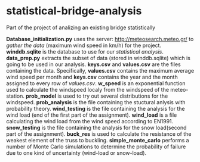 # statistical-bridge-analysis
Part of the project of analizing an existing bridge statistically

  **Database_initialization.py** uses the server: http://meteosearch.meteo.gr/ to *gather the data* (maximum wind speed in km/h) for the 			project.
  **winddb.sqlite** is the database to use for our *statistical analysis*.
  **data_prep.py** extracts the subset of data (stored in winddb.sqlite) which is going to be used in our analysis.
  **keys.csv** and **values.csv** are the files containing the data.
  Specifically, **values.csv** contains the maximum average wind speed per month and **keys.csv** contains the year and the month                      assigned 	 to every row of *values.csv*.
  **w_speed** is an exponential function used to calculate the windspeed localy from the windspeed of the meteo-station.
  **prob_model** is used to try out several distributions for the windspeed.
  **prob_analysis** is the file containing the stuctural anlysis with probability theory. 
  **wind_testing** is the file containing the analysis for the wind load (end of the first part of the assignment).
  **wind_load** is a file calculating the wind load from the wind speed according to EN1991.
  **snow_testing** is the file containing the analysis for the snow load(second part of the assignment).
  **buck_res** is used to calculate the resistance of the weakest element of the truss to buckling.
  **simple_monte_carlo** performs a number of Monte Carlo simulations to determine the probability of failure due to one kind of uncertainty (wind-load or snow-load).
